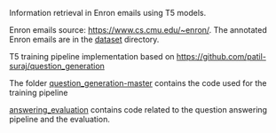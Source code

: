 Information retrieval in Enron emails using T5 models.

Enron emails source: https://www.cs.cmu.edu/~enron/. The annotated Enron emails are in the [dataset](dataset) directory.

T5 training pipeline implementation based on https://github.com/patil-suraj/question_generation 

The folder [question_generation-master](question_generation-master/) contains the code used for the training pipeline

[answering_evaluation](answering_evaluation/) contains code related to the question answering pipeline and the evaluation. 

